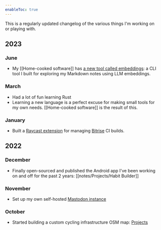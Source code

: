 ```yaml
---
enableToc: true
---
```


This is a regularly updated changelog of the various things I'm working on or playing with.

## 2023

### June
- My [[Home-cooked software]] has [a new tool called embeddings](https://github.com/ofalvai/homecooked/tree/main/embeddings): a CLI tool I built for exploring my Markdown notes using LLM embeddings.

### March
- Had a lot of fun learning Rust
- Learning a new language is a perfect excuse for making small tools for my own needs. [[Home-cooked software]] is the result of this.

### January

* Built a [Raycast extension](https://www.raycast.com/ofalvai/bitrise) for managing [Bitrise](https://bitrise.io) CI builds.

## 2022

### December

* Finally open-sourced and published the Android app I've been working on and off for the past 2 years: [[notes/Projects/Habit Builder]]

### November

* Set up my own self-hosted [Mastodon instance](https://mastodon.oliverfalvai.xyz/@oli)

### October

* Started building a custom cycling infrastructure OSM map: [Projects](Projects.md)
